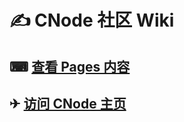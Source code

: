 ✍ CNode 社区 Wiki
=====

⌨ [查看 Pages 内容](https://github.com/cnodejs/nodeclub/wiki/_pages)
------

✈ [访问 CNode 主页](http://cnodejs.org/)
------